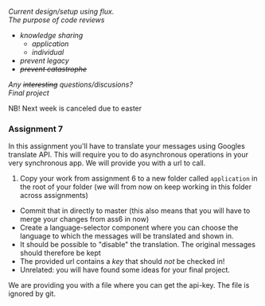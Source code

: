 _Current design/setup using flux._  
_The purpose of code reviews_  
  * _knowledge sharing_  
    * _application_  
    * _individual_  
  * _prevent legacy_  
  * _~~prevent catastrophe~~_ 

_Any ~~interesting~~ questions/discusions?_  
_Final project_

NB! Next week is canceled due to easter

### Assignment 7

In this assignment you'll have to translate your messages using Googles translate API. This will require you to do asynchronous operations in your very synchronous app. We will provide you with a url to call.

1. Copy your work from assignment 6 to a new folder called `application` in the root of your folder (we will from now on keep working in this folder across assignments)
* Commit that in directly to master (this also means that you will have to merge your changes from ass6 in now)
* Create a language-selector component where you can choose the language to which the messages will be translated and shown in.
* It should be possible to "disable" the translation. The original messages should therefore be kept
* The provided url contains a _key_ that should _not_ be checked in!
* Unrelated: you will have found some ideas for your final project.

We are providing you with a file where you can get the api-key. The file is ignored by git.
